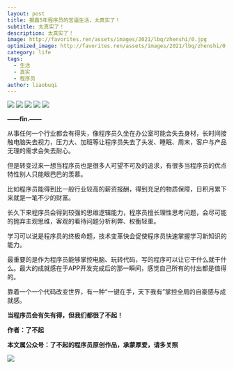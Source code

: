 ```yaml
---
layout: post
title: 揭露5年程序员的苦逼生活，太真实了！
subtitle: 太真实了！
description: 太真实了！
image: http://favorites.ren/assets/images/2021/lbq/zhenshi/0.jpg
optimized_image: http://favorites.ren/assets/images/2021/lbq/zhenshi/0.jpg
category: life
tags:
  - 生活
  - 真实
  - 程序员
author: liaobuqi
---
```




![](http://favorites.ren/assets/images/2021/cartoon/bianbie/640.jpeg)
![](http://favorites.ren/assets/images/2021/lbq/zhenshi/640.jpeg)
![](http://favorites.ren/assets/images/2021/lbq/zhenshi/640-1.jpeg)
![](http://favorites.ren/assets/images/2021/lbq/zhenshi/640-2.jpeg)
![](http://favorites.ren/assets/images/2021/lbq/zhenshi/640-3.jpeg)

**——fin.——**

从事任何一个行业都会有得失，像程序员久坐在办公室可能会失去身材，长时间接触电脑失去视力，压力大、加班等让程序员失去了头发、睡眠、周末，客户与产品无理的需求会失去耐心。

但是转变过来一想当程序员也是很多人可望不可及的追求，有很多当程序员的优点特性别人只能眼巴巴的羡慕。

比如程序员能得到比一般行业较高的薪资报酬，得到充足的物质保障，日积月累下来就是一笔不少的财富。

长久下来程序员会得到较强的思维逻辑能力，程序员擅长理性思考问题，会尽可能的抛弃主观思维，客观的看待问题分析利弊、权衡轻重。

学习可以说是程序员的终极命题，技术变革快会促使程序员快速掌握学习新知识的能力。

最重要的是作为程序员能够掌控电脑、玩转代码，写的程序可以让它干什么就干什么。最大的成就感在于APP开发完成后的那一瞬间，感觉自己所有的付出都是值得的。

靠着一个一个代码改变世界，有一种“一键在手，天下我有”掌控全局的自豪感与成就感。

**当程序员会有失有得，但我们都很了不起！**

**作者：了不起**

**本文属公众号：了不起的程序员原创作品，承蒙厚爱，请多关照**

![](http://favorites.ren/assets/images/2021/lbq/moyu/640-3.jpeg)





